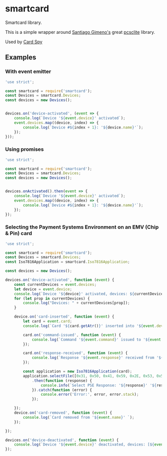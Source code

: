 # smartcard


Smartcard library.

This is a simple wrapper around [Santiago Gimeno's](https://www.npmjs.org/~sgimeno) great [pcsclite](https://github.com/santigimeno/node-pcsclite) library.

Used by [Card Spy](http://card-spy.surge.sh)

## Examples


### With event emitter

```javascript
'use strict';

const smartcard = require('smartcard');
const Devices = smartcard.Devices;
const devices = new Devices();


devices.on('device-activated', (event => {
    console.log(`Device '${event.device}' activated`);
    event.devices.map((device, index) => {
        console.log(`Device #${index + 1}: '${device.name}'`);
    });
}));
```


### Using promises

```javascript
'use strict';

const smartcard = require('smartcard');
const Devices = smartcard.Devices;
const devices = new Devices();


devices.onActivated().then(event => {
    console.log(`Device '${event.device}' activated`);
    event.devices.map((device, index) => {
        console.log(`Device #${index + 1}: '${device.name}'`);
    });
});
```


### Selecting the Payment Systems Environment on an EMV (Chip & Pin) card


```javascript
'use strict';

const smartcard = require('smartcard');
const Devices = smartcard.Devices;
const Iso7816Application = smartcard.Iso7816Application;

const devices = new Devices();

devices.on('device-activated', function (event) {
    const currentDevices = event.devices;
    let device = event.device;
    console.log(`Device '${device}' activated, devices: ${currentDevices}`);
    for (let prop in currentDevices) {
        console.log("Devices: " + currentDevices[prop]);
    }

    device.on('card-inserted', function (event) {
        let card = event.card;
        console.log(`Card '${card.getAtr()}' inserted into '${event.device}'`);

        card.on('command-issued', function (event) {
            console.log(`Command '${event.command}' issued to '${event.card}' `);
        });

        card.on('response-received', function (event) {
            console.log(`Response '${event.response}' received from '${event.card}' in response to '${event.command}'`);
        });

        const application = new Iso7816Application(card);
        application.selectFile([0x31, 0x50, 0x41, 0x59, 0x2E, 0x53, 0x59, 0x53, 0x2E, 0x44, 0x44, 0x46, 0x30, 0x31])
            .then(function (response) {
                console.info(`Select PSE Response: '${response}' '${response.meaning()}'`);
            }).catch(function (error) {
                console.error('Error:', error, error.stack);
            });

    });
    device.on('card-removed', function (event) {
        console.log(`Card removed from '${event.name}' `);
    });

});

devices.on('device-deactivated', function (event) {
    console.log(`Device '${event.device}' deactivated, devices: [${event.devices}]`);
});
```